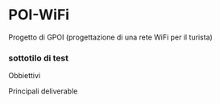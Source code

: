 # POI-WiFi      
Progetto di GPOI (progettazione di una rete WiFi per il turista)

### sottotilo di test

<p> Obbiettivi </p>

<p> Principali deliverable </p>

